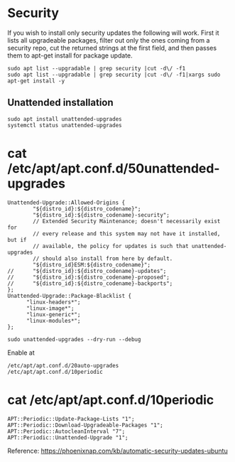 
# Security
If you wish to install only security updates the following will work. First it lists all upgradeable packages, 
filter out only the ones coming from a security repo, cut the returned strings at the first field, 
and then passes them to apt-get install for package update.
```shell
sudo apt list --upgradable | grep security |cut -d\/ -f1
sudo apt list --upgradable | grep security |cut -d\/ -f1|xargs sudo apt-get install -y
```


## Unattended installation
```shell
sudo apt install unattended-upgrades
systemctl status unattended-upgrades
```


# cat /etc/apt/apt.conf.d/50unattended-upgrades
```shell
Unattended-Upgrade::Allowed-Origins {
        "${distro_id}:${distro_codename}";
        "${distro_id}:${distro_codename}-security";
        // Extended Security Maintenance; doesn't necessarily exist for
        // every release and this system may not have it installed, but if
        // available, the policy for updates is such that unattended-upgrades
        // should also install from here by default.
        "${distro_id}ESM:${distro_codename}";
//      "${distro_id}:${distro_codename}-updates";
//      "${distro_id}:${distro_codename}-proposed";
//      "${distro_id}:${distro_codename}-backports";
};
Unattended-Upgrade::Package-Blacklist {
      "linux-headers*";
      "linux-image*";
      "linux-generic*";
      "linux-modules*";
};
```


```shell
sudo unattended-upgrades --dry-run --debug
```
Enable at 

```shell
/etc/apt/apt.conf.d/20auto-upgrades
/etc/apt/apt.conf.d/10periodic
```
# cat /etc/apt/apt.conf.d/10periodic
```shell
APT::Periodic::Update-Package-Lists "1";
APT::Periodic::Download-Upgradeable-Packages "1";
APT::Periodic::AutocleanInterval "7";
APT::Periodic::Unattended-Upgrade "1";
```
Reference:
https://phoenixnap.com/kb/automatic-security-updates-ubuntu
